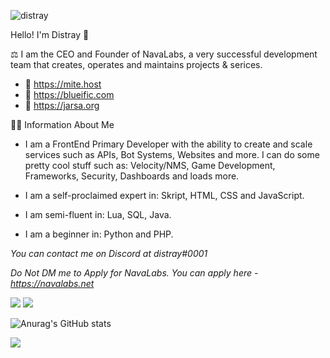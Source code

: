 <p align="left"> <img src="https://komarev.com/ghpvc/?username=distray&label=Profile%20views&color=0e75b6&style=flat-square" alt="distray" /> </p>

Hello! I'm Distray 👋

⚖️ I am the CEO and Founder of NavaLabs, a very successful development team that creates, operates and maintains projects & serices.
- 📎 https://mite.host
- 📎 https://blueific.com
- 📎 https://jarsa.org

👨‍💻 Information About Me

- I am a FrontEnd Primary Developer with the ability to create and scale services such as APIs, Bot Systems, Websites and more. I can do some pretty cool stuff such as: Velocity/NMS, Game Development, Frameworks, Security, Dashboards and loads more.

- I am a self-proclaimed expert in: Skript, HTML, CSS and JavaScript.
- I am semi-fluent in: Lua, SQL, Java.
- I am a beginner in: Python and PHP.

*You can contact me on Discord at distray#0001*

*Do Not DM me to Apply for NavaLabs. You can apply here - https://navalabs.net*

![](https://img.shields.io/badge/Laguages-Skript,JavaScript,HTML,CSS,Lua.-informational?style=flat&logo=<LOGO_NAME>&logoColor=white&color=2bbc8a) ![](https://img.shields.io/badge/Editor-Intellij,VSC,Atom-informational?style=flat&logo=<LOGO_NAME>&logoColor=white&color=2bbc8a)

![Anurag's GitHub stats](https://github-readme-stats.vercel.app/api?username=distray&show_icons=true&theme=radical)

![](https://github-readme-stats.vercel.app/api/top-langs?username=distray&show_icons=true&theme=tokyonight&locale=en&layout=compact)



